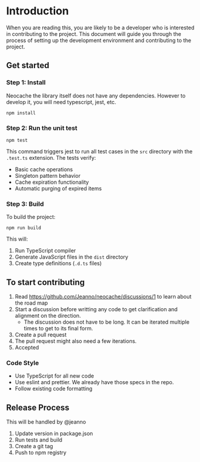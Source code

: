 # Introduction

When you are reading this, you are likely to be a developer who is interested in contributing to the project. This document will guide you through the process of setting up the development environment and contributing to the project.

## Get started

### Step 1: Install

Neocache the library itself does not have any dependencies. However to develop it, you will need typescript, jest, etc.

```
npm install
```

### Step 2: Run the unit test

```
npm test
```

This command triggers jest to run all test cases in the `src` directory with the `.test.ts` extension. The tests verify:
- Basic cache operations
- Singleton pattern behavior
- Cache expiration functionality
- Automatic purging of expired items

### Step 3: Build

To build the project:

```
npm run build
```

This will:
1. Run TypeScript compiler
2. Generate JavaScript files in the `dist` directory
3. Create type definitions (`.d.ts` files)


## To start contributing
1. Read https://github.com/Jeanno/neocache/discussions/1 to learn about the road map
2. Start a discussion before writting any code to get clarification and alignment on the direction.
    - The discussion does not have to be long. It can be iterated multiple times to get to its final form.
4. Create a pull request
5. The pull request might also need a few iterations.
6. Accepted


### Code Style

- Use TypeScript for all new code
- Use eslint and prettier. We already have those specs in the repo.
- Follow existing code formatting

## Release Process

This will be handled by @jeanno

1. Update version in package.json
2. Run tests and build
3. Create a git tag
4. Push to npm registry

